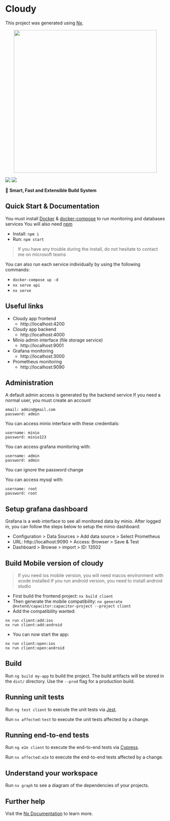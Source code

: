 

# Cloudy

This project was generated using [Nx](https://nx.dev).

<p style="text-align: center;"><img src="https://raw.githubusercontent.com/nrwl/nx/master/images/nx-logo.png" width="450"></p>


<img src="https://i.imgur.com/W1sNY4d.png">

<img src="https://i.imgur.com/qbO8H6O.png">

🔎 **Smart, Fast and Extensible Build System**

## Quick Start & Documentation

You must install [Docker](https://www.docker.com/products/docker-desktop/) & [docker-compose](https://docs.docker.com/compose/install/) to run monitoring and databases services
You will also need [npm](https://docs.npmjs.com/downloading-and-installing-node-js-and-npm)

- Install: `npm i`
- Run: `npm start`

> If you have any trouble during the install, do not hesitate to contact me on microsoft teams

You can also run each service individually by using the following commands:

- `docker-compose up -d`
- `nx serve api`
- `nx serve`


## Useful links

- Cloudy app frontend
  - http://localhost:4200
- Cloudy app backend
  - http://localhost:4000
- Minio admin interface (file storage service)
  - http://localhost:9001
- Grafana monitoring
  - http://localhost:3000
- Prometheus monitoring
  - http://localhost:9090


## Administration

A default admin access is generated by the backend service
If you need a normal user, you must create an account

```
email: admin@gmail.com
password: admin
```


You can access minio interface with these credentials:
```
username: minio
password: minio123
```

You can access grafana monitoring with:
```
username: admin
password: admin
````
You can ignore the password change

You can access mysql with:
```
username: root
password: root
```



## Setup grafana dashboard

Grafana is a web interface to see all monitored data by minio.
After logged in, you can follow the steps below to setup the minio dashboard:

- Configuration > Data Sources > Add data source > Select Prometheus
- URL: http://localhost:9090 > Access: Browser > Save & Test
- Dashboard > Browse > import > ID: 13502


## Build Mobile version of cloudy

> If you need ios mobile version, you will need macos environment with xcode installed
If you run android version, you need to install android studio

- First build the frontend project: `nx build client`
- Then generate the mobile compatibility: 
`nx generate @nxtend/capacitor:capacitor-project --project client`
- Add the compatibility wanted:
```
nx run client:add:ios
nx run client:add:android
```
- You can now start the app:
```
nx run client:open:ios
nx run client:open:android
```

## Build

Run `ng build my-app` to build the project. The build artifacts will be stored in the `dist/` directory. Use the `--prod` flag for a production build.

## Running unit tests

Run `ng test client` to execute the unit tests via [Jest](https://jestjs.io).

Run `nx affected:test` to execute the unit tests affected by a change.

## Running end-to-end tests

Run `ng e2e client` to execute the end-to-end tests via [Cypress](https://www.cypress.io).

Run `nx affected:e2e` to execute the end-to-end tests affected by a change.

## Understand your workspace

Run `nx graph` to see a diagram of the dependencies of your projects.

## Further help

Visit the [Nx Documentation](https://nx.dev/angular) to learn more.
